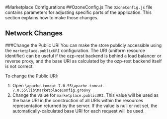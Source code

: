 #Marketplace Configurations
##OzoneConfig.js
The `OzoneConfig.js` file contains parameters for adjusting specific parts of the application. This section explains how to make those changes.

## Network Changes
###Change the Public URI
You can make the store publicly accessible using the `marketplace.publicURI` configuration. The URI (uniform resource identifier) can be useful if the ozp-rest backend is behind a load balancer or reverse proxy, and the base URI as calculated by the ozp-rest backend itself is not correct. 

To change the Public URI:

1.	Open `\apache-tomcat-7.0.55\apache-tomcat-7.0.55\lib\MarketplaceConfig.groovy`
2.	Change the value for `marketplace.publicURI`. This value will be used as the base URI in the construction of all URIs within the resources representation returned by the server. If the value is null or not set, the automatically-calculated base URI for each request will be used.


